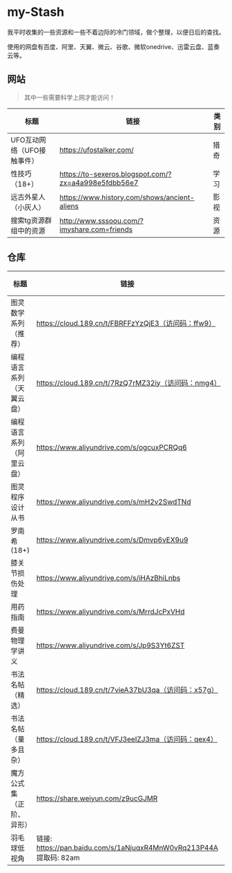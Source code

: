 # my-Stash
我平时收集的一些资源和一些不着边际的冷门领域，做个整理，以便日后的查找。

使用的网盘有百度、阿里、天翼、微云、谷歌、微软onedrive、迅雷云盘、蓝奏云等。

## 网站

> 其中一些需要科学上网才能访问！

| 标题                       | 链接                                                 | 类别 |
| -------------------------- | ---------------------------------------------------- | ---- |
| UFO互动网络（UFO接触事件） | https://ufostalker.com/                              | 猎奇 |
| 性技巧（18+）              | https://to-sexeros.blogspot.com/?zx=a4a998e5fdbb56e7 | 学习 |
| 远古外星人（小灰人）       | https://www.history.com/shows/ancient-aliens         | 影视 |
| 搜索tg资源群组中的资源     | http://www.sssoou.com/?imyshare.com=friends          | 资源 |



## 仓库

| 标题                     | 链接                                                         | 类别   |
| ------------------------ | ------------------------------------------------------------ | ------ |
| 图灵数学系列（推荐）     | https://cloud.189.cn/t/FBRFFzYzQjE3（访问码：ffw9）          | 数学   |
| 编程语言系列（天翼云盘） | https://cloud.189.cn/t/7RzQ7rMZ32iy（访问码：nmg4）          | 计算机 |
| 编程语言系列（阿里云盘） | https://www.aliyundrive.com/s/ogcuxPCRQq6                    | 计算机 |
| 图灵程序设计从书         | https://www.aliyundrive.com/s/mH2v2SwdTNd                    | 计算机 |
| 罗南希(18+)              | https://www.aliyundrive.com/s/Dmvp6vEX9u9                    | 生活   |
| 膝关节损伤处理           | https://www.aliyundrive.com/s/iHAzBhiLnbs                    | 生活   |
| 用药指南                 | https://www.aliyundrive.com/s/MrrdJcPxVHd                    | 生活   |
| 费曼物理学讲义           | https://www.aliyundrive.com/s/Jp9S3Yt6ZST                    | 物理   |
| 书法名帖（精选）         | https://cloud.189.cn/t/7vieA37bU3qa（访问码：x57g）          | 书法   |
| 书法名帖（量多且杂）     | https://cloud.189.cn/t/VFJ3eeIZJ3ma（访问码：qex4）          | 书法   |
| 魔方公式集（正阶、异形） | https://share.weiyun.com/z9ucGJMR                            | 生活   |
| 羽毛球低视角             | 链接: https://pan.baidu.com/s/1aNjuqxR4MnW0vRq213P44A 提取码: 82am | 生活   |



